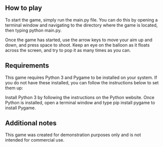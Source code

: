 ## How to play
To start the game, simply run the main.py file. You can do this by opening a terminal window and navigating to the directory where the game is located, then typing python main.py.

Once the game has started, use the arrow keys to move your aim up and down, and press space to shoot. Keep an eye on the balloon as it floats across the screen, and try to pop it as many times as you can.

## Requirements
This game requires Python 3 and Pygame to be installed on your system. If you do not have these installed, you can follow the instructions below to set them up:

Install Python 3 by following the instructions on the Python website.
Once Python is installed, open a terminal window and type pip install pygame to install Pygame.

## Additional notes
This game was created for demonstration purposes only and is not intended for commercial use.
